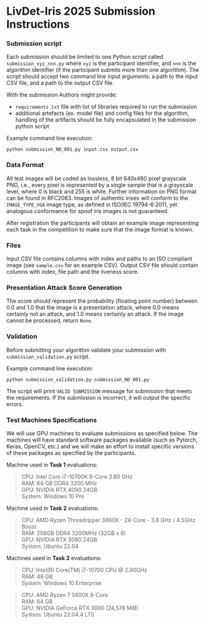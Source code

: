 # LivDet-Iris 2025 Submission Instructions


### Submission script ###

Each submission should be limited to one Python script called `submission_xyz_nnn.py` where
`xyz` is the participant identifier, and `nnn` is the algorithm identifier (if the participant submits more than one algorithm). The script should accept two command line input arguments: a path to the input CSV file, and a path to the output CSV file.

With the submission Authors might provide: 
* `requirements.txt` file with list of libraries required to run the submission
* additional artefacts (ex. model file) and config files for the algorithm, handling of the artifacts should be fully encapsulated in the submission python script

Example command line execution:

```
python submission_ND_001.py input.csv output.csv
```

### Data Format ###

All test images will be coded as lossless, 8 bit 640x480 pixel grayscale PNG, i.e., every pixel is represented by a single sample that is a grayscale level, where 0 is black and 255 is white. Further information on PNG format can be found in RFC2083. Images of authentic irises will conform to the `IMAGE_TYPE_VGA` image type, as defined in ISO/IEC 19794-6:2011, yet analogous conformance for spoof iris images is not guaranteed.

After registration the participants will obtain an example image representing each task in the competition to make sure that the image format is known.

### Files ###

Input CSV file contains columns with index and paths to an ISO compliant image (see `sample.csv` for an example CSV). Output CSV file should contain columns with index, file path and the liveness score.

### Presentation Attack Score Generation ###

The score should represent the probability (floating point number) between 0.0 and 1.0 that the
image is a presentation attack, where 0.0 means certainly not an attack, and 1.0 means certainly
an attack. If the image cannot be processed, return `None`.
                                
### Validation ###

Before submitting your algorithm validate your submission with `submission_validation.py` script.

Example command line execution:

```
python submission_validation.py submission_ND_001.py
```
The script will print  `VALID SUBMISSION` message for submission that meets the requirements. If the submission is incorrect, it will output the specific errors.   

### Test Machines Specifications ###

We will use GPU machines to evaluate submissions as specified below. The machines will have standard software packages available (such as Pytorch, Keras, OpenCV, etc.) and we will make an effort to install specific versions of these packages as specified by the participants.

Machine used in **Task 1** evaluations: 

> CPU: Intel Core i7-10700K 8-Core 3.80 GHz <br>
> RAM: 64 GB DDR4 3200 MHz <br>
> GPU: NVIDIA RTX 4090 24GB <br>
> System: Windows 10 Pro 

Machine used in **Task 2** evaluations:

> CPU: AMD Ryzen Threadripper 3960X - 24-Core - 3.8 GHz / 4.5GHz Boost <br>
> RAM: 256GB DDR4 3200MHz (32GB x 8) <br>
> GPU: NVIDIA RTX 3090 24GB <br>
> System: Ubuntu 22.04

Machines used in **Task 3** evaluations:

> CPU: Intel(R) Core(TM) i7-10700 CPU @ 2.90GHz<br>
> RAM: 48 GB<br>
> System: Windows 10 Enterprise

> CPU: AMD Ryzen 7 5800X 8-Core<br>
> RAM: 64 GB<br>
> GPU: NVIDIA GeForce RTX 3090 (24,576 MiB)<br>
> System: Ubuntu 22.04.4 LTS
